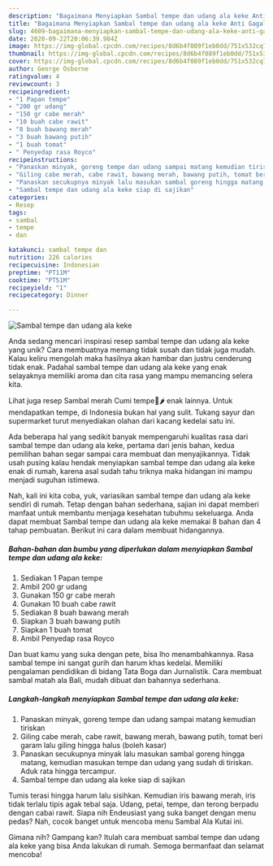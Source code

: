 ```yaml
---
description: "Bagaimana Menyiapkan Sambal tempe dan udang ala keke Anti Gagal"
title: "Bagaimana Menyiapkan Sambal tempe dan udang ala keke Anti Gagal"
slug: 4609-bagaimana-menyiapkan-sambal-tempe-dan-udang-ala-keke-anti-gagal
date: 2020-09-22T20:06:39.984Z
image: https://img-global.cpcdn.com/recipes/8d6b4f089f1eb0dd/751x532cq70/sambal-tempe-dan-udang-ala-keke-foto-resep-utama.jpg
thumbnail: https://img-global.cpcdn.com/recipes/8d6b4f089f1eb0dd/751x532cq70/sambal-tempe-dan-udang-ala-keke-foto-resep-utama.jpg
cover: https://img-global.cpcdn.com/recipes/8d6b4f089f1eb0dd/751x532cq70/sambal-tempe-dan-udang-ala-keke-foto-resep-utama.jpg
author: George Osborne
ratingvalue: 4
reviewcount: 3
recipeingredient:
- "1 Papan tempe"
- "200 gr udang"
- "150 gr cabe merah"
- "10 buah cabe rawit"
- "8 buah bawang merah"
- "3 buah bawang putih"
- "1 buah tomat"
- " Penyedap rasa Royco"
recipeinstructions:
- "Panaskan minyak, goreng tempe dan udang sampai matang kemudian tiriskan"
- "Giling cabe merah, cabe rawit, bawang merah, bawang putih, tomat beri garam lalu giling hingga halus (boleh kasar)"
- "Panaskan secukupnya minyak lalu masukan sambal goreng hingga matang, kemudian masukan tempe dan udang yang sudah di tiriskan. Aduk rata hingga tercampur."
- "Sambal tempe dan udang ala keke siap di sajikan"
categories:
- Resep
tags:
- sambal
- tempe
- dan

katakunci: sambal tempe dan 
nutrition: 226 calories
recipecuisine: Indonesian
preptime: "PT11M"
cooktime: "PT51M"
recipeyield: "1"
recipecategory: Dinner

---
```



![Sambal tempe dan udang ala keke](https://img-global.cpcdn.com/recipes/8d6b4f089f1eb0dd/751x532cq70/sambal-tempe-dan-udang-ala-keke-foto-resep-utama.jpg)

Anda sedang mencari inspirasi resep sambal tempe dan udang ala keke yang unik? Cara membuatnya memang tidak susah dan tidak juga mudah. Kalau keliru mengolah maka hasilnya akan hambar dan justru cenderung tidak enak. Padahal sambal tempe dan udang ala keke yang enak selayaknya memiliki aroma dan cita rasa yang mampu memancing selera kita.

Lihat juga resep Sambal merah Cumi tempe🦑🌶 enak lainnya. Untuk mendapatkan tempe, di Indonesia bukan hal yang sulit. Tukang sayur dan supermarket turut menyediakan olahan dari kacang kedelai satu ini.

Ada beberapa hal yang sedikit banyak mempengaruhi kualitas rasa dari sambal tempe dan udang ala keke, pertama dari jenis bahan, kedua pemilihan bahan segar sampai cara membuat dan menyajikannya. Tidak usah pusing kalau hendak menyiapkan sambal tempe dan udang ala keke enak di rumah, karena asal sudah tahu triknya maka hidangan ini mampu menjadi suguhan istimewa.


Nah, kali ini kita coba, yuk, variasikan sambal tempe dan udang ala keke sendiri di rumah. Tetap dengan bahan sederhana, sajian ini dapat memberi manfaat untuk membantu menjaga kesehatan tubuhmu sekeluarga. Anda dapat membuat Sambal tempe dan udang ala keke memakai 8 bahan dan 4 tahap pembuatan. Berikut ini cara dalam membuat hidangannya.

<!--inarticleads1-->

##### Bahan-bahan dan bumbu yang diperlukan dalam menyiapkan Sambal tempe dan udang ala keke:

1. Sediakan 1 Papan tempe
1. Ambil 200 gr udang
1. Gunakan 150 gr cabe merah
1. Gunakan 10 buah cabe rawit
1. Sediakan 8 buah bawang merah
1. Siapkan 3 buah bawang putih
1. Siapkan 1 buah tomat
1. Ambil  Penyedap rasa Royco


Dan buat kamu yang suka dengan pete, bisa lho menambahkannya. Rasa sambal tempe ini sangat gurih dan harum khas kedelai. Memiliki pengalaman pendidikan di bidang Tata Boga dan Jurnalistik. Cara membuat sambal matah ala Bali, mudah dibuat dan bahannya sederhana. 

<!--inarticleads2-->

##### Langkah-langkah menyiapkan Sambal tempe dan udang ala keke:

1. Panaskan minyak, goreng tempe dan udang sampai matang kemudian tiriskan
1. Giling cabe merah, cabe rawit, bawang merah, bawang putih, tomat beri garam lalu giling hingga halus (boleh kasar)
1. Panaskan secukupnya minyak lalu masukan sambal goreng hingga matang, kemudian masukan tempe dan udang yang sudah di tiriskan. Aduk rata hingga tercampur.
1. Sambal tempe dan udang ala keke siap di sajikan


Tumis terasi hingga harum lalu sisihkan. Kemudian iris bawang merah, iris tidak terlalu tipis agak tebal saja. Udang, petai, tempe, dan terong berpadu dengan cabai rawit. Siapa nih Endeusiast yang suka banget dengan menu pedas? Nah, cocok banget untuk mencoba menu Sambal Ala Kutai ini. 

Gimana nih? Gampang kan? Itulah cara membuat sambal tempe dan udang ala keke yang bisa Anda lakukan di rumah. Semoga bermanfaat dan selamat mencoba!
